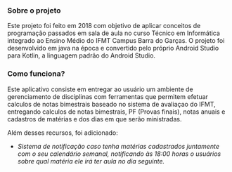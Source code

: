 ### Sobre o projeto
Este projeto foi feito em 2018 com objetivo de aplicar conceitos de programação passados em sala de aula no curso Técnico em Informática integrado ao Ensino Médio do IFMT Campus Barra do Garças. O projeto foi desenvolvido em java na época e convertido pelo próprio Android Studio para Kotlin, a linguagem padrão do Android Studio.

### Como funciona?
Este aplicativo consiste em entregar ao usuário um ambiente de gerenciamento de disciplinas com ferramentas que permitem efetuar calculos de notas bimestrais baseado no sistema de avaliaçao do IFMT, entregando calculos de notas bimestrais, PF (Provas finais), notas anuais e cadastros de matérias e dos dias em que serão ministradas.

Além desses recursos, foi adicionado:
* _Sistema de notificação caso tenha matérias cadastrados juntamente com o seu calendário semanal, notificando às 18:00 horas o usuários sobre qual matéria ele irá ter aula no dia seguinte._
